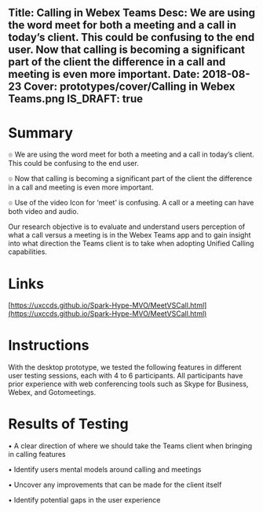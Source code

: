 Title: Calling in Webex Teams
Desc: We are using the word meet for both a meeting and a call in today’s client. This could be confusing to the end user. Now that calling is becoming a significant part of the client the difference in a call and meeting is even more important.
Date: 2018-08-23
Cover: prototypes/cover/Calling in Webex Teams.png
IS_DRAFT: true
---

# Summary

๏ We are using the word meet for both a meeting and a call in today’s client. This could be confusing to the end user.

๏ Now that calling is becoming a significant part of the client the difference in a call and meeting is even more important.

๏ Use of the video Icon for ‘meet’ is confusing. A call or a meeting can have both video and audio.

Our research objective is to evaluate and understand users perception of what a call versus a meeting is in the Webex Teams app and to gain insight into what direction the Teams client is to take when adopting Unified Calling capabilities.

# Links

[https://uxccds.github.io/Spark-Hype-MVO/MeetVSCall.html](https://uxccds.github.io/Spark-Hype-MVO/MeetVSCall.html)

# Instructions

With the desktop prototype, we tested the following features in different user testing sessions, each with 4 to 6 participants. All participants have prior experience with web conferencing tools such as Skype for Business, Webex, and Gotomeetings.

# Results of Testing

• A clear direction of where we should take the Teams client when bringing in calling features

• Identify users mental models around calling and meetings

• Uncover any improvements that can be made for the client itself

• Identify potential gaps in the user experience



